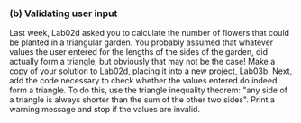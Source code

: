 ### (b) Validating user input

Last week, Lab02d asked you to calculate the number of flowers that could be planted in a triangular garden. You probably assumed that whatever values the user entered for the lengths of the sides of the garden, did actually form a triangle, but obviously that may not be the case! Make a copy of your solution to Lab02d, placing it into a new project, Lab03b. Next, add the code necessary to check whether the values entered do indeed form a triangle. To do this, use the triangle inequality theorem: "any side of a triangle is always shorter than the sum of the other two sides". Print a warning message and stop if the values are invalid.
